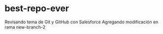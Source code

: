 # best-repo-ever
Revisando tema de Git y GitHub con Salesforce
Agregando modificación en rama new-branch-2
